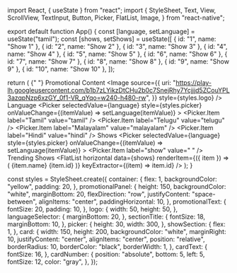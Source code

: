 import React, { useState } from "react";
import {
  StyleSheet,
  Text,
  View,
  ScrollView,
  TextInput,
  Button,
  Picker,
  FlatList,
  Image,
} from "react-native";

export default function App() {
  const [language, setLanguage] = useState("tamil");
  const [shows, setShows] = useState([
    { id: "1", name: "Show 1" },
    { id: "2", name: "Show 2" },
    { id: "3", name: "Show 3" },
    { id: "4", name: "Show 4" },
    { id: "5", name: "Show 5" },
    { id: "6", name: "Show 6" },
    { id: "7", name: "Show 7" },
    { id: "8", name: "Show 8" },
    { id: "9", name: "Show 9" },
    { id: "10", name: "Show 10" },
  ]);

  return (
    <ScrollView style={styles.container}>
      {" "}
      <View style={styles.promotionalPanel}>
        <ScrollView horizontal>
          <Text style={styles.promotionalText}>Promotional Content</Text>
        </ScrollView>
        <Image
          source={{
            uri: "https://play-lh.googleusercontent.com/b1b7zLYikzDtCHu2b0c7SnejRhy7Ycjjjd5ZCouYPL3azqpNzp6xzGY_0f1-VR_qYqo=w240-h480-rw",
          }}
          style={styles.logo}
        />
      </View>
      <View style={styles.languageSelector}>
        <Text style={styles.sectionTitle}>Language</Text>
        <Picker
          selectedValue={language}
          style={styles.picker}
          onValueChange={(itemValue) => setLanguage(itemValue)}
        >
          <Picker.Item label="Tamil" value="tamil" />
          <Picker.Item label="Telugu" value="telugu" />
          <Picker.Item label="Malayalam" value="malayalam" />
          <Picker.Item label="Hindi" value="hindi" />
        </Picker>
      </View>
      <View style={styles.languageSelector}>
        <Text style={styles.sectionTitle}>Shows</Text>
        <Picker
          selectedValue={language}
          style={styles.picker}
          onValueChange={(itemValue) => setLanguage(itemValue)}
        >
          <Picker.Item label="show" value=" " />
        </Picker>
      </View>
      <View style={styles.showSection}>
        <Text style={styles.sectionTitle}>Trending Shows</Text>
        <FlatList
          horizontal
          data={shows}
          renderItem={({ item }) => (
            <View style={styles.card}>
              <Text style={styles.cardText}>{item.name}</Text>
              <Text style={styles.cardNumber}>{item.id}</Text>
            </View>
          )}
          keyExtractor={(item) => item.id}
        />
      </View>
    </ScrollView>
  );
}

const styles = StyleSheet.create({
  container: {
    flex: 1,
    backgroundColor: "yellow",
    padding: 20,
  },
  promotionalPanel: {
    height: 150,
    backgroundColor: "white",
    marginBottom: 20,
    flexDirection: "row",
    justifyContent: "space-between",
    alignItems: "center",
    paddingHorizontal: 10,
  },
  promotionalText: {
    fontSize: 20,
    padding: 10,
  },
  logo: {
    width: 50,
    height: 50,
  },
  languageSelector: {
    marginBottom: 20,
  },
  sectionTitle: {
    fontSize: 18,
    marginBottom: 10,
  },
  picker: {
    height: 30,
    width: 300,
  },
  showSection: {
    flex: 1,
  },
  card: {
    width: 150,
    height: 200,
    backgroundColor: "white",
    marginRight: 10,
    justifyContent: "center",
    alignItems: "center",
    position: "relative",
    borderRadius: 10,
    borderColor: "black",
    borderWidth: 1,
  },
  cardText: {
    fontSize: 16,
  },
  cardNumber: {
    position: "absolute",
    bottom: 5,
    left: 5,
    fontSize: 12,
    color: "gray",
  },
});

